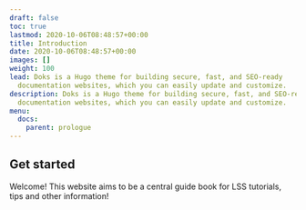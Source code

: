 ```yaml
---
draft: false
toc: true
lastmod: 2020-10-06T08:48:57+00:00
title: Introduction
date: 2020-10-06T08:48:57+00:00
images: []
weight: 100
lead: Doks is a Hugo theme for building secure, fast, and SEO-ready
  documentation websites, which you can easily update and customize.
description: Doks is a Hugo theme for building secure, fast, and SEO-ready
  documentation websites, which you can easily update and customize.
menu:
  docs:
    parent: prologue
---
```

## Get started

Welcome! This website aims to be a central guide book for LSS tutorials, tips and other information!